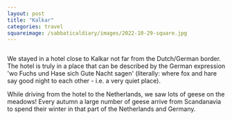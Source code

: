```yaml
---
layout: post
title: "Kalkar"
categories: travel
squareimage: /sabbaticaldiary/images/2022-10-29-square.jpg
---
```

<img src="/sabbaticaldiary/images/2022-10-29.jpg" alt="" class="center">

We stayed in a hotel close to Kalkar not far from the Dutch/German border. The hotel is truly in a place that can be described by the German expression 'wo Fuchs und Hase sich Gute Nacht sagen' (literally: where fox and hare say good night to each other - i.e. a very quiet place).

While driving from the hotel to the Netherlands, we saw lots of geese on the meadows! Every autumn a large number of geese arrive from Scandanavia to spend their winter in that part of the Netherlands and Germany. 
